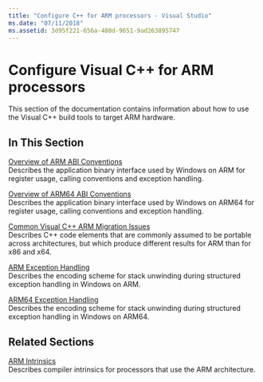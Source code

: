 ```yaml
---
title: "Configure C++ for ARM processors - Visual Studio"
ms.date: "07/11/2018"
ms.assetid: 3d95f221-656a-480d-9651-9ad263895747
---
```

# Configure Visual C++ for ARM processors

This section of the documentation contains information about how to use the Visual C++ build tools to target ARM hardware.

## In This Section

[Overview of ARM ABI Conventions](overview-of-arm-abi-conventions.md)<br/>
Describes the application binary interface used by Windows on ARM for register usage, calling conventions and exception handling.

[Overview of ARM64 ABI Conventions](arm64-windows-abi-conventions.md)<br/>
Describes the application binary interface used by Windows on ARM64 for register usage, calling conventions and exception handling.

[Common Visual C++ ARM Migration Issues](common-visual-cpp-arm-migration-issues.md)<br/>
Describes C++ code elements that are commonly assumed to be portable across architectures, but which produce different results for ARM than for x86 and x64.

[ARM Exception Handling](arm-exception-handling.md)<br/>
Describes the encoding scheme for stack unwinding during structured exception handling in Windows on ARM.

[ARM64 Exception Handling](arm64-exception-handling.md)<br/>
Describes the encoding scheme for stack unwinding during structured exception handling in Windows on ARM64.

## Related Sections

[ARM Intrinsics](../intrinsics/arm-intrinsics.md)<br/>
Describes compiler intrinsics for processors that use the ARM architecture.
